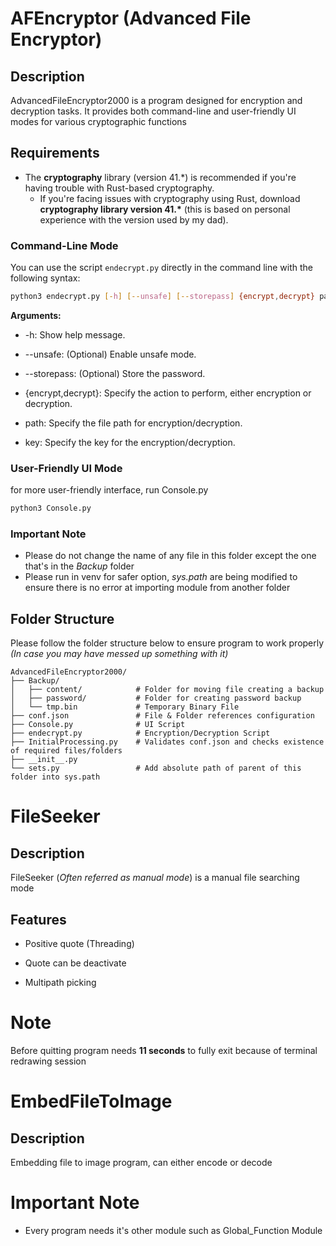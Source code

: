 # AFEncryptor (Advanced File Encryptor)

## Description
AdvancedFileEncryptor2000 is a program designed for encryption and decryption tasks. It provides both command-line and user-friendly UI modes for various cryptographic functions

## Requirements
- The **cryptography** library (version 41.*) is recommended if you're having trouble with Rust-based cryptography.
  - If you're facing issues with cryptography using Rust, download **cryptography library version 41.\*** (this is based on personal experience with the version used by my dad).

### Command-Line Mode
You can use the script `endecrypt.py` directly in the command line with the following syntax:

```bash
python3 endecrypt.py [-h] [--unsafe] [--storepass] {encrypt,decrypt} path key
```

**Arguments:** <br>
- -h: Show help message.

- --unsafe: (Optional) Enable unsafe mode.

- --storepass: (Optional) Store the password.

- {encrypt,decrypt}: Specify the action to perform, either encryption or decryption.

- path: Specify the file path for encryption/decryption.

- key: Specify the key for the encryption/decryption.
 
### User-Friendly UI Mode
for more user-friendly interface, run Console.py
```bash
python3 Console.py
```

### Important Note
- Please do not change the name of any file in this folder except the one that's in the *Backup* folder
- Please run in venv for safer option, *sys.path* are being modified to ensure there is no error at importing module from another folder

## Folder Structure
Please follow the folder structure below to ensure program to work properly *(In case you may have messed up something with it)*
```
AdvancedFileEncryptor2000/  
├── Backup/ 
│   ├── content/            # Folder for moving file creating a backup
│   ├── password/           # Folder for creating password backup
│   └── tmp.bin             # Temporary Binary File
├── conf.json               # File & Folder references configuration
├── Console.py              # UI Script
├── endecrypt.py            # Encryption/Decryption Script
├── InitialProcessing.py    # Validates conf.json and checks existence of required files/folders
├── __init__.py             
└── sets.py                 # Add absolute path of parent of this folder into sys.path
```

# FileSeeker

## Description
FileSeeker (*Often referred as manual mode*) is a manual file searching mode

## Features
- Positive quote (Threading)

- Quote can be deactivate

- Multipath picking

# Note
Before quitting program needs **11 seconds** to fully exit because of terminal redrawing session

# EmbedFileToImage

## Description
Embedding file to image program, can either encode or decode

# Important Note
- Every program needs it's other module such as Global_Function Module 
